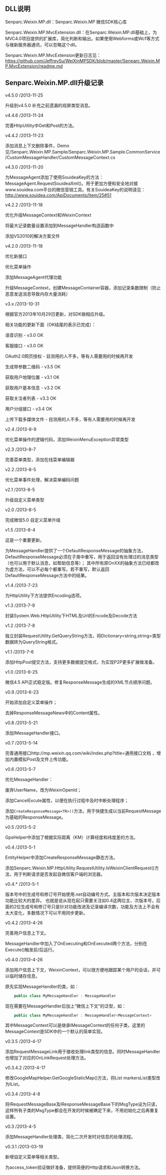 DLL说明
----------
Senparc.Weixin.MP.dll：Senparc.Weixin.MP 微信SDK核心库

Senparc.Weixin.MP.MvcExtension.dll：在Senparc.Weixin.MP.dll基础上，为MVC4.0项目提供的扩展库，简化判断和输出。如果使用Webforms或Wcf等方式与维新服务器通讯，可以忽略这个dll。

Senparc.Weixin.MP.MvcExtension更新日志见：https://github.com/JeffreySu/WeiXinMPSDK/blob/master/Senparc.Weixin.MP.MvcExtension/readme.md


Senparc.Weixin.MP.dll升级记录
----------
v4.5.0 /2013-11-25

升级到v4.5.0 补充之前遗漏的视屏类型消息。

v4.4.6 /2013-11-24

完善HttpUitlity中Get和Post的方法。

v4.4.2 /2013-11-23

添加消息上下文删除事件，Demo见/Senparc.Weixin.MP.Sample/Senparc.Weixin.MP.Sample.CommonService/CustomMessageHandler/CustomMessageContext.cs

v4.3.0 /2013-11-20

为MessageAgent添加了使用SouideaKey的方法：MessageAgent.RequestSouideaXml()。用于更加方便和安全地对接www.souidea.com平台的微信营销工具。有关SouideaKey的说明请见：http://www.souidea.com/ApiDocuments/Item/25#51

v4.2.2 /2013-11-18

优化升级MessageContext和WeixinContext

将最大记录数量设置添加到MessageHandler构造函数中

添加VS2010的解决方案文件

v4.2.0 /2013-11-18

优化新接口

优化菜单操作

添加MessageAgent代理功能

升级MessageContext，创建MessageContainer容器，添加记录条数限制（防止恶意发送消息导致内存大量消耗）

v3.x /2013-10-31

根据官方2013年10月29日更新，对SDK做相应升级。

相关功能的更新下面（OK结尾的表示已完成）：

语音识别            - v3.0 OK

客服接口            - v3.0 OK

OAuth2.0网页授权    - 目测用的人不多，等有人需要用的时候再开发

生成带参数二维码    - v3.5 OK

获取用户地理位置    - v3.1 OK

获取用户基本信息    - v3.2 OK

获取关注者列表      - v3.3 OK

用户分组接口        - v3.4 OK

上传下载多媒体文件  - 目测用的人不多，等有人需要用的时候再开发


v2.4 /2013-8-9

优化菜单操作的逻辑代码，添加WeixinMenuException异常类型

v2.3 /2013-8-7

完善菜单类型，添加在线菜单编辑器

v2.2 /2013-8-5

优化菜单事件处理，解决菜单编码问题

v2.1 /2013-8-5

升级自定义菜单类型

v2.0 /2013-8-5

完成微信5.0 自定义菜单升级


v1.5 /2013-8-4

这是一个重要更新。

为MessageHandler提供了一个DefaultResponseMessage的抽象方法，
DefaultResponseMessage必须在子类中重写，用于返回没有处理过的消息类型（也可以用于默认消息，如帮助信息等）；
其中所有原OnXX的抽象方法已经都改为虚方法，可以不必每个都重写。若不重写，默认返回DefaultResponseMessage方法中的结果。

v1.4 /2013-7-23

为HttpUtility下方法提供Encoding选项。

v1.3 /2013-7-9

封装System.Web.HttpUtility下HTML及Url的Encode及Decode方法

v1.2 /2013-7-8

独立封装RequestUtility.GetQueryString方法，将Dictionary<string,string>类型数据转为QueryString格式。

v1.1 /2013-7-6

添加HttpPost提交方法，支持更多数据提交格式，为实现P2P更多扩展做准备。


v1.0 /2013-6-25

微信4.5 API正式稳定版。修复ResponseMessage生成的XML节点顺序问题。

v0.9 /2013-6-23

开始添加自定义菜单操作；

去掉ResponseMessageNews中的Content属性。


v0.8 /2013-5-21

添加IMessageHandler接口。


v0.7 /2013-5-14

完善通用接口http://mp.weixin.qq.com/wiki/index.php?title=通用接口文档 ，增加内置模拟Post及文件上传功能。


v0.6 /2013-5-7

优化MessageHandler：

废弃UserName，改为WeixinOpenId；

添加CancelExcute属性，以便在执行过程中及时中断处理程序；

添加`CreateResponseMessage<TR>()`方法，用于快捷生成以当前RequestMessage为基础的ResponseMessage。

v0.5 /2013-5-2

GpsHelper中添加了根据实际距离（KM）计算经度和纬度差的方法。

v0.4 /2013-5-1

EntityHelper中添加CreateResponseMessage<T>静态方法。

添加Senparc.Weixin.MP.HttpUtility.RequestUtility.IsWeixinClientRequest()方法，用于判断请求是否发起自微信客户端的浏览器。

v0.4.* /2013-5-1

版本号中的生成号和修订号开始使用.net自动编号方式。主版本和次版本决定版本功能比较大的差异。
也就是说从现在起只需要关注如0.4这两位主、次版本号，后面的2位生成号和修订号只是针对功能改进及记录编译次数，功能及方法上不会有太大变化，多数情况下可以不用同步更新。

v0.4.2 /2013-4-26

完善用户信息上下文。

MessageHandler中加入了OnExecuting和OnExecuted两个方法，分别在Execute()触发前/后运行。


v0.4.0 /2013-4-26


添加用户信息上下文，WeixinContext，可以很方便地跟踪某个用户的会话，并可以临时储存信息。

原先实现MessageHandler的类，如：

```C#
    public class MyMessageHandler : MessageHandler
```

现在需要在MessageHandler后加上“微信上下文”的泛型，如：
```C#
    public class MyMessageHandler : MessageHandler<MessageContext>
```
其中MessageContext可以是继承IMessageContext的任何子类，这里的MessageContext是SDK中的一个默认的简单实现。

v0.3.5 /2013-4-17

添加RequestMessageLink用于接收处理link类型的信息。同时MessageHandler也增加了对应的OnLinkRequest处理方法。

v0.3.4.2 /2013-4-17

修改GoogleMapHelper.GetGoogleStaticMap()方法，将List<Markers> markersList类型改为IList<Markers>。


v0.3.4 /2013-4-8

将IRequestMessageBase及IResponseMessageBase下的MsgType设为只读，这样所有子类的MsgType都会在开发的时候被确定下来，不用初始化之后再重复设置。

v0.3 /2013-4-5

添加MessageHandler处理类，简化二次开发时对信息的处理流程。

v0.3.1 /2013-03-19


新增自定义菜单等相关类型。


为access_token验证做好准备，提供简便的Http请求和Json转换方法。
